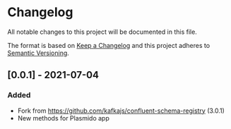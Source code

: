 # Changelog

All notable changes to this project will be documented in this file.

The format is based on [Keep a Changelog](http://keepachangelog.com/en/1.0.0/)
and this project adheres to [Semantic Versioning](http://semver.org/spec/v2.0.0.html).

## [0.0.1] - 2021-07-04

### Added

- Fork from https://github.com/kafkajs/confluent-schema-registry (3.0.1)
- New methods for Plasmido app
